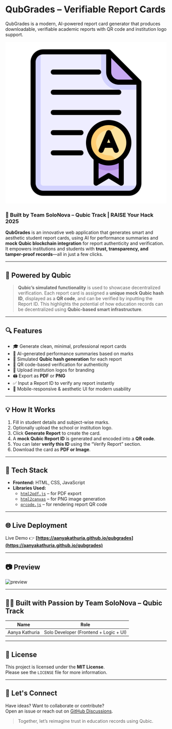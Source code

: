 
# QubGrades – Verifiable Report Cards
QubGrades is a modern, AI-powered report card generator that produces downloadable, verifiable academic reports with QR code and institution logo support. 

![banner](https://raw.githubusercontent.com/aanyakathuria/qubgrades/main/assets/default-logo.png)

### 🚀 Built by Team **SoloNova** – Qubic Track | RAISE Your Hack 2025

**QubGrades** is an innovative web application that generates smart and aesthetic student report cards, using AI for performance summaries and **mock Qubic blockchain integration** for report authenticity and verification. It empowers institutions and students with **trust, transparency, and tamper-proof records**—all in just a few clicks.

---

## 🔗 Powered by Qubic

> **Qubic’s simulated functionality** is used to showcase decentralized verification. Each report card is assigned a **unique mock Qubic hash ID**, displayed as a **QR code**, and can be verified by inputting the Report ID. This highlights the potential of how education records can be decentralized using **Qubic-based smart infrastructure**.

---

## 🔍 Features

- 🎓 Generate clean, minimal, professional report cards
- 🤖 AI-generated performance summaries based on marks
- 🔐 Simulated **Qubic hash generation** for each report
- 🧾 QR code-based verification for authenticity
- 📎 Upload institution logos for branding
- 🖨️ Export as **PDF** or **PNG**
- ✅ Input a Report ID to verify any report instantly
- 🌿 Mobile-responsive & aesthetic UI for modern usability

---

## 💡 How It Works

1. Fill in student details and subject-wise marks.
2. Optionally upload the school or institution logo.
3. Click **Generate Report** to create the card.
4. A **mock Qubic Report ID** is generated and encoded into a **QR code**.
5. You can later **verify this ID** using the “Verify Report” section.
6. Download the card as **PDF or Image**.

---

## 🧪 Tech Stack

- **Frontend:** HTML, CSS, JavaScript
- **Libraries Used:**
  - [`html2pdf.js`](https://github.com/eKoopmans/html2pdf) – for PDF export
  - [`html2canvas`](https://html2canvas.hertzen.com/) – for PNG image generation
  - [`qrcode.js`](https://davidshimjs.github.io/qrcodejs/) – for rendering report QR code

---

## 🌐 Live Deployment

Live Demo 👉 **[https://aanyakathuria.github.io/qubgrades](https://aanyakathuria.github.io/qubgrades)**

---

## 📷 Preview

![preview](https://raw.githubusercontent.com/aanyakathuria/qubgrades/main/assets/sample-preview.png)

---

## 👨‍💻 Built with Passion by **Team SoloNova – Qubic Track**

| Name             | Role                                   |
|------------------|----------------------------------------|
| Aanya Kathuria   | Solo Developer (Frontend + Logic + UI) |

---

## 📄 License

This project is licensed under the **MIT License**.  
Please see the `LICENSE` file for more information.

---

## 🙌 Let's Connect

Have ideas? Want to collaborate or contribute?  
Open an issue or reach out on [GitHub Discussions](https://github.com/aanyakathuria/qubgrades/discussions).

> Together, let’s reimagine trust in education records using Qubic.

